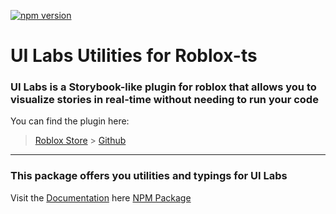 [![npm version](https://img.shields.io/npm/v/@rbxts/ui-labs.svg?style=for-the-badge&logo=npm)](https://www.npmjs.com/package/@rbxts/ui-labs)

# UI Labs Utilities for Roblox-ts

### UI Labs is a Storybook-like plugin for roblox that allows you to visualize stories in real-time without needing to run your code

You can find the plugin here:

> [Roblox Store](https://create.roblox.com/store/asset/14293316215/) > [Github](https://github.com/PepeElToro41/ui-labs)

---

### This package offers you utilities and typings for UI Labs

Visit the [Documentation](https://ui-labs-roblox.github.io/ui-labs-docs/) here
[NPM Package](https://www.npmjs.com/package/@rbxts/ui-labs)
